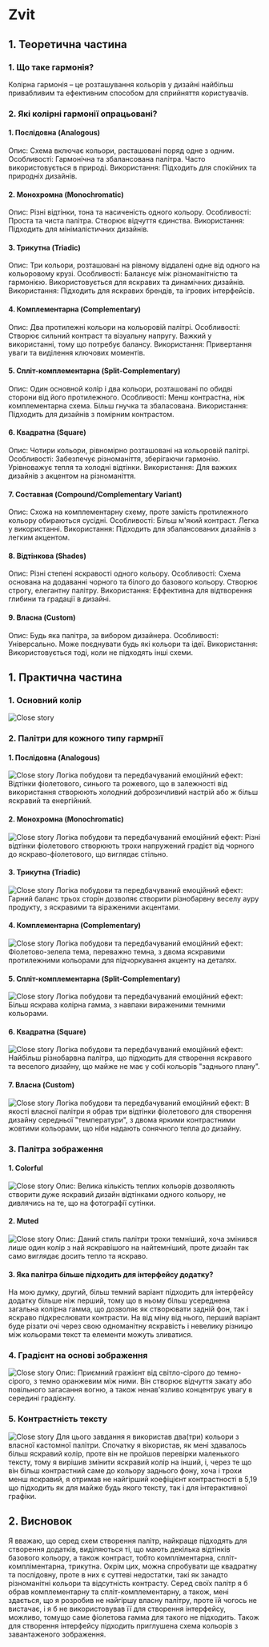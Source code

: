 # Zvit
## 1. Теоретична частина
### 1. Що таке гармонія?
Колірна гармонія – це розташування кольорів у дизайні найбільш привабливим та ефективним способом для сприйняття користувачів.
### 2.	Які колірні гармонії опрацьовані?
#### 1. Послідовна (Analogous)
Опис: Схема включає кольори, расташовані поряд одне з одним.
Особливості:
Гармонічна та збалансована палітра.
Часто використовується в природі.
Використання: Підходить для спокійних та природніх дизайнів.

#### 2. Монохромна (Monochromatic)
Опис: Різні відтінки, тона та насиченість одного кольору.
Особливості:
Проста та чиста палітра.
Створює відчуття єдинства.
Використання: Підходить для мінімалістичних дизайнів.

#### 3. Трикутна (Triadic)
Опис: Три кольори, розташовані на рівному віддалені одне від одного на кольоровому крузі.
Особливості:
Балансує між різноманітністю та гармонією.
Використовується для яскравих та динамічних дизайнів.
Використання: Підходить для яскравих брендів, та ігрових інтерфейсів.

#### 4. Комплементарна (Complementary)
Опис: Два протилежні кольори на кольоровій палітрі.
Особливості:
Створює сильний контраст та візуальну напругу.
Важкий у використанні, тому що потребує балансу.
Використання: Привертання уваги та виділення ключових моментів.

#### 5. Спліт-комплементарна (Split-Complementary)
Опис: Один основной колір і два кольори, розташовані по обидві сторони від його протилежного.
Особливості:
Менш контрастна, ніж комплементарна схема.
Більш гнучка та збаласована.
Використання: Підходить для дизайнів з помірним контрастом.

#### 6. Квадратна (Square)
Опис: Чотири кольори, рівномірно розташовані на кольоровій палітрі.
Особливості:
Забезпечує різноманіття, зберігаючи гармонію.
Урівноважує тепля та холодні відтінки.
Використання: Для важких дизайнів з акцентом на різноманіття.

#### 7. Составная (Compound/Complementary Variant)
Опис: Схожа на комплементарну схему, проте замість протилежного кольору обираються сусідні.
Особливості:
Більш м'який контраст.
Легка у використанні.
Використання: Підходить для збалансованих дизайнів з легким акцентом.

#### 8. Відтінкова (Shades)
Опис: Різні степені яскравості одного кольору.
Особливості:
Схема основана на додаванні чорного та білого до базового кольору.
Створює строгу, елегантну палітру.
Використання: Еффективна для відтворення глибини та градації в дизайні.

#### 9. Власна (Custom)
Опис: Будь яка палітра, за вибором дизайнера.
Особливості:
Універсально.
Може поєднувати будь які кольори та ідеї.
Використання: Використовується тоді, коли не підходять інші схеми.

## 1. Практична частина
### 1. Основний колір
![Close story](https://github.com/AndriiDrahniew/UI-UX_Design/blob/main/workshop_1/pictures/Close%20story.png)

### 2. Палітри для кожного типу гармрнії
#### 1. Послідовна (Analogous)
![Close story](https://github.com/AndriiDrahniew/UI-UX_Design/blob/main/workshop_1/pictures/Close%20story.png)
Логіка побудови та передбачуваний емоційний ефект: Відтінки фіолетового, синього та рожевого, що в залежності від використання створюють холодний доброзичливий настрій або ж більш яскравий та енергійний. 

#### 2. Монохромна (Monochromatic)
![Close story](https://github.com/AndriiDrahniew/UI-UX_Design/blob/main/workshop_1/pictures/Close%20story.png)
Логіка побудови та передбачуваний емоційний ефект: Різні відтінки фіолетового створюють трохи напружений градієт від чорного до яскраво-фіолетового, що виглядає стільно.

#### 3. Трикутна (Triadic)
![Close story](https://github.com/AndriiDrahniew/UI-UX_Design/blob/main/workshop_1/pictures/Close%20story.png)
Логіка побудови та передбачуваний емоційний ефект: Гарний баланс трьох сторін дозволяє створити різнобарвну веселу ауру продукту, з яскравими та віраженими акцентами.

#### 4. Комплементарна (Complementary)
![Close story](https://github.com/AndriiDrahniew/UI-UX_Design/blob/main/workshop_1/pictures/Close%20story.png)
Логіка побудови та передбачуваний емоційний ефект: Фіолетово-зелела тема, переважно темна, з двома яскравими протилежними кольорами для підчоркування акценту на деталях.

#### 5. Спліт-комплементарна (Split-Complementary)
![Close story](https://github.com/AndriiDrahniew/UI-UX_Design/blob/main/workshop_1/pictures/Close%20story.png)
Логіка побудови та передбачуваний емоційний ефект: Більш яскрава колірна гамма, з навпаки вираженими темними кольорами.

#### 6. Квадратна (Square)
![Close story](https://github.com/AndriiDrahniew/UI-UX_Design/blob/main/workshop_1/pictures/Close%20story.png)
Логіка побудови та передбачуваний емоційний ефект: Найбільш різнобарвна палітра, що підходить для створення яскравого та веселого дизайну, що майже не має у собі кольорів "заднього плану".

#### 7. Власна (Custom)
![Close story](https://github.com/AndriiDrahniew/UI-UX_Design/blob/main/workshop_1/pictures/Close%20story.png)
Логіка побудови та передбачуваний емоційний ефект: В якості власної палітри я обрав три відтінки фіолетового для створення дизайну середньої "температури", з двома яркими контрастними жовтими кольорами, що ніби надають сонячного тепла до дизайну.

### 3. Палітра зображення
#### 1. Colorful
![Close story](https://github.com/AndriiDrahniew/UI-UX_Design/blob/main/workshop_1/pictures/Close%20story.png)
Опис: Велика кількість теплих кольорів дозволяють створити дуже яскравий дизайн відтінками одного кольору, не дивлячись на те, що на фотографії сутінки.

#### 2. Muted
![Close story](https://github.com/AndriiDrahniew/UI-UX_Design/blob/main/workshop_1/pictures/Close%20story.png)
Опис: Даний стиль палітри трохи темніший, хоча змінився лише один колір з най яскравішого на найтемніший, проте дизайн так само виглядає досить тепло та яскраво.

#### 3. Яка палітра більше підходить для інтерфейсу додатку?
На мою думку, другий, більш темний варіант підходить для інтерфейсу додатку більше ніж перший, тому що в ньому більш усереднена загальна колірна гамма, що дозволяє як створювати задній фон, так і яскраво підкреслювати контрасти. На від міну від нього, перший варіант буде різати очі через свою одноманітну яскравість і невелику різницю між кольорами текст та елементи можуть зливатися.

### 4. Градієнт на основі зображення
![Close story](https://github.com/AndriiDrahniew/UI-UX_Design/blob/main/workshop_1/pictures/Close%20story.png)
Опис: Приємний гражієнт від світло-сірого до темно-сірого, з темно оранжевим між ними. Він створює відчуття закату або повільного загасання вогню, а також ненав'язливо концентрує увагу в середині градієнту.

### 5. Контрастність тексту
![Close story](https://github.com/AndriiDrahniew/UI-UX_Design/blob/main/workshop_1/pictures/Close%20story.png)
Для цього завдання я використав два(три) кольори з власної кастомної палітри. Спочатку я вікористав, як мені здавалось більш яскравий колір, проте він не пройшов перевірки маленького тексту, тому я вирішив змінити яскравий колір на інший, і, через те що він більш контрастний саме до кольору заднього фону, хоча і трохи менш яскравий, я отримав не найгірший коефіцієнт контрастності в 5,19 що підходить як для майже будь якого тексту, так і для інтерактивної графіки.

## 2. Висновок
Я вважаю, що серед схем створення палітр, найкраще підходять для створення додатків, виділяються ті, що мають декілька відтінків базового кольору, а також контраст, тобто компліментарна, спліт-компліментарна, трикутна. Окрім цих, можна спробувати ще квадратну та послідовну, проте в них є суттеві недостатки, такі як занадто різноманітні кольори та відсутність контрасту. Серед своїх палітр я б обрав комплементарну та спліт-комплементарну, а також, мені здається, що я розробив не найгіршу власну палітру, проте їй чогось не вистачає, і я б не використовував її для створення інтерфейсу, можливо, томущо саме фіолетова гамма для такого не підходить. Також для створення інтерфейсу підходить приглушена схема кольорів з завантаженого зображення.